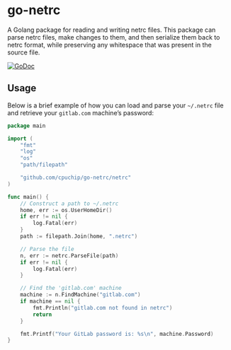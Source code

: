 # go-netrc

A Golang package for reading and writing netrc files. This package can parse netrc
files, make changes to them, and then serialize them back to netrc format, while
preserving any whitespace that was present in the source file.

[![GoDoc](https://godoc.org/github.com/cpuchip/go-netrc?status.png)][godoc]

[godoc]: https://godoc.org/github.com/cpuchip/go-netrc "go-netrc on Godoc.org"

## Usage

Below is a brief example of how you can load and parse your `~/.netrc` file and
retrieve your `gitlab.com` machine’s password:

```go
package main

import (
	"fmt"
	"log"
	"os"
	"path/filepath"

	"github.com/cpuchip/go-netrc/netrc"
)

func main() {
	// Construct a path to ~/.netrc
	home, err := os.UserHomeDir()
	if err != nil {
		log.Fatal(err)
	}
	path := filepath.Join(home, ".netrc")

	// Parse the file
	n, err := netrc.ParseFile(path)
	if err != nil {
		log.Fatal(err)
	}

	// Find the 'gitlab.com' machine
	machine := n.FindMachine("gitlab.com")
	if machine == nil {
		fmt.Println("gitlab.com not found in netrc")
		return
	}

	fmt.Printf("Your GitLab password is: %s\n", machine.Password)
}
```
